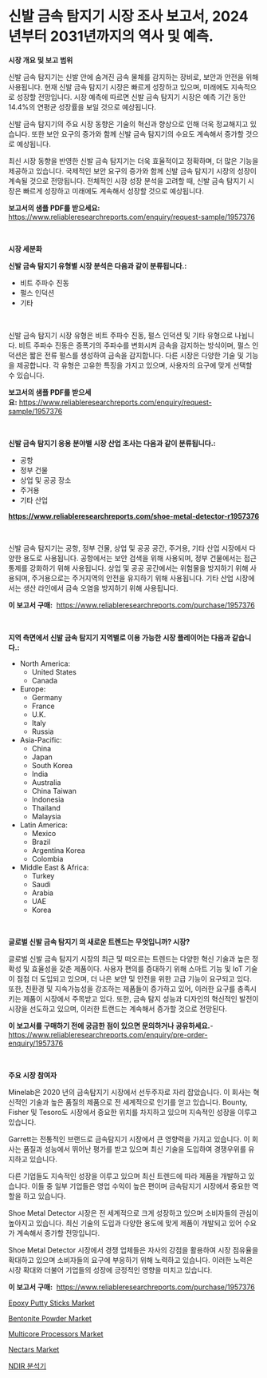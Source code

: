 <p><h1>신발 금속 탐지기 시장 조사 보고서, 2024년부터 2031년까지의 역사 및 예측.</h1></p><p><strong>시장 개요 및 보고 범위</strong></p>
<p><p>신발 금속 탐지기는 신발 안에 숨겨진 금속 물체를 감지하는 장비로, 보안과 안전을 위해 사용됩니다. 현재 신발 금속 탐지기 시장은 빠르게 성장하고 있으며, 미래에도 지속적으로 성장할 전망입니다. 시장 예측에 따르면 신발 금속 탐지기 시장은 예측 기간 동안 14.4%의 연평균 성장률을 보일 것으로 예상됩니다.</p><p>신발 금속 탐지기의 주요 시장 동향은 기술의 혁신과 향상으로 인해 더욱 정교해지고 있습니다. 또한 보안 요구의 증가와 함께 신발 금속 탐지기의 수요도 계속해서 증가할 것으로 예상됩니다.</p><p>최신 시장 동향을 반영한 신발 금속 탐지기는 더욱 효율적이고 정확하며, 더 많은 기능을 제공하고 있습니다. 국제적인 보안 요구의 증가와 함께 신발 금속 탐지기 시장의 성장이 계속될 것으로 전망됩니다. 전체적인 시장 성장 분석을 고려할 때, 신발 금속 탐지기 시장은 빠르게 성장하고 미래에도 계속해서 성장할 것으로 예상됩니다.</p></p>
<p><strong>보고서의 샘플 PDF를 받으세요:</strong> <a href="https://www.reliableresearchreports.com/enquiry/request-sample/1957376">https://www.reliableresearchreports.com/enquiry/request-sample/1957376</a></p>
<p>&nbsp;</p>
<p><strong>시장 세분화</strong></p>
<p><strong>신발 금속 탐지기 유형별 시장 분석은 다음과 같이 분류됩니다.:</strong></p>
<p><ul><li>비트 주파수 진동</li><li>펄스 인덕션</li><li>기타</li></ul></p>
<p>&nbsp;</p>
<p><p>신발 금속 탐지기 시장 유형은 비트 주파수 진동, 펄스 인덕션 및 기타 유형으로 나뉩니다. 비트 주파수 진동은 증폭기의 주파수를 변화시켜 금속을 감지하는 방식이며, 펄스 인덕션은 짧은 전류 펄스를 생성하여 금속을 감지합니다. 다른 시장은 다양한 기술 및 기능을 제공합니다. 각 유형은 고유한 특징을 가지고 있으며, 사용자의 요구에 맞게 선택할 수 있습니다.</p></p>
<p><strong>보고서의 샘플 PDF를 받으세요:</strong>&nbsp;<a href="https://www.reliableresearchreports.com/enquiry/request-sample/1957376">https://www.reliableresearchreports.com/enquiry/request-sample/1957376</a></p>
<p>&nbsp;</p>
<p><strong> 신발 금속 탐지기 응용 분야별 시장 산업 조사는 다음과 같이 분류됩니다.:</strong></p>
<p><ul><li>공항</li><li>정부 건물</li><li>상업 및 공공 장소</li><li>주거용</li><li>기타 산업</li></ul></p>
<p><strong><a href="https://www.reliableresearchreports.com/shoe-metal-detector-r1957376">https://www.reliableresearchreports.com/shoe-metal-detector-r1957376</a></strong></p>
<p>&nbsp;</p>
<p><p>신발 금속 탐지기는 공항, 정부 건물, 상업 및 공공 공간, 주거용, 기타 산업 시장에서 다양한 용도로 사용됩니다. 공항에서는 보안 검색을 위해 사용되며, 정부 건물에서는 접근 통제를 강화하기 위해 사용됩니다. 상업 및 공공 공간에서는 위험물을 방지하기 위해 사용되며, 주거용으로는 주거지역의 안전을 유지하기 위해 사용됩니다. 기타 산업 시장에서는 생산 라인에서 금속 오염을 방지하기 위해 사용됩니다.</p></p>
<p><strong>이 보고서 구매:</strong>&nbsp; <a href="https://www.reliableresearchreports.com/purchase/1957376">https://www.reliableresearchreports.com/purchase/1957376</a></p>
<p>&nbsp;</p>
<p><strong>지역 측면에서 신발 금속 탐지기 지역별로 이용 가능한 시장 플레이어는 다음과 같습니다.:</strong></p>
<p><ul>
    <li>
        North America:
        <ul>
            <li>United States</li>
            <li>Canada</li>
        </ul>
    </li>
    <li>
        Europe:
        <ul>
            <li>Germany</li>
            <li>France</li>
            <li>U.K.</li>
            <li>Italy</li>
            <li>Russia</li>
        </ul>
    </li>
    <li>
        Asia-Pacific:
        <ul>
            <li>China</li>
            <li>Japan</li>
            <li>South Korea</li>
            <li>India</li>
            <li>Australia</li>
            <li>China Taiwan</li>
            <li>Indonesia</li>
            <li>Thailand</li>
            <li>Malaysia</li>
        </ul>
    </li>
    <li>
        Latin America:
        <ul>
            <li>Mexico</li>
            <li>Brazil</li>
            <li>Argentina Korea</li>
            <li>Colombia</li>
        </ul>
    </li>
    <li>
        Middle East & Africa:
        <ul>
            <li>Turkey</li>
            <li>Saudi</li>
            <li>Arabia</li>
            <li>UAE</li>
            <li>Korea</li>
        </ul>
    </li>
    </ul></p>
<p>&nbsp;</p>
<p><strong>글로벌 신발 금속 탐지기 의 새로운 트렌드는 무엇입니까? 시장?</strong></p>
<p><p>글로벌 신발 금속 탐지기 시장의 최근 및 떠오르는 트렌드는 다양한 혁신 기술과 높은 정확성 및 효율성을 갖춘 제품이다. 사용자 편의를 증대하기 위해 스마트 기능 및 IoT 기술이 점점 더 도입되고 있으며, 더 나은 보안 및 안전을 위한 고급 기능이 요구되고 있다. 또한, 친환경 및 지속가능성을 강조하는 제품들이 증가하고 있어, 이러한 요구를 충족시키는 제품이 시장에서 주목받고 있다. 또한, 금속 탐지 성능과 디자인의 혁신적인 발전이 시장을 선도하고 있으며, 이러한 트랜드는 계속해서 증가할 것으로 전망된다.</p></p>
<p><strong>이 보고서를 구매하기 전에 궁금한 점이 있으면 문의하거나 공유하세요.</strong>- <a href="https://www.reliableresearchreports.com/enquiry/pre-order-enquiry/1957376">https://www.reliableresearchreports.com/enquiry/pre-order-enquiry/1957376</a></p>
<p>&nbsp;</p>
<p><strong>주요 시장 참여자</strong></p>
<p><p>Minelab은 2020 년의 금속탐지기 시장에서 선두주자로 자리 잡았습니다. 이 회사는 혁신적인 기술과 높은 품질의 제품으로 전 세계적으로 인기를 얻고 있습니다. Bounty, Fisher 및 Tesoro도 시장에서 중요한 위치를 차지하고 있으며 지속적인 성장을 이루고 있습니다. </p><p>Garrett는 전통적인 브랜드로 금속탐지기 시장에서 큰 영향력을 가지고 있습니다. 이 회사는 품질과 성능에서 뛰어난 평가를 받고 있으며 최신 기술을 도입하여 경쟁우위를 유지하고 있습니다. </p><p>다른 기업들도 지속적인 성장을 이루고 있으며 최신 트렌드에 따라 제품을 개발하고 있습니다. 이들 중 일부 기업들은 영업 수익이 높은 편이며 금속탐지기 시장에서 중요한 역할을 하고 있습니다. </p><p>Shoe Metal Detector 시장은 전 세계적으로 크게 성장하고 있으며 소비자들의 관심이 높아지고 있습니다. 최신 기술의 도입과 다양한 용도에 맞게 제품이 개발되고 있어 수요가 계속해서 증가할 전망입니다. </p><p>Shoe Metal Detector 시장에서 경쟁 업체들은 자사의 강점을 활용하여 시장 점유율을 확대하고 있으며 소비자들의 요구에 부응하기 위해 노력하고 있습니다. 이러한 노력은 시장 확대와 더불어 기업들의 성장에 긍정적인 영향을 미치고 있습니다.</p></p>
<p><strong>이 보고서 구매:</strong>&nbsp;&nbsp;<a href="https://www.reliableresearchreports.com/purchase/1957376">https://www.reliableresearchreports.com/purchase/1957376</a></p>
<p><p><a href="https://issuu.com/reportprime-2/docs/epoxy-putty-sticks-market-size-2030.pptx">Epoxy Putty Sticks Market</a></p><p><a href="https://issuu.com/reportprime-2/docs/bentonite-powder-market-size-2030.pptx">Bentonite Powder Market</a></p><p><a href="https://github.com/lylyparadise/Market-Research-Report-List-2/blob/main/multicore-processors-market.md">Multicore Processors Market</a></p><p><a href="https://github.com/johnbach50/Market-Research-Report-List-2/blob/main/nectars-market.md">Nectars Market</a></p><p><a href="https://github.com/vsap75a286l/Market-Research-Report-List-1/blob/main/844283823956.md">NDIR 분석기</a></p></p>
